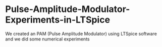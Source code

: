 # Pulse-Amplitude-Modulator-Experiments-in-LTSpice
We created an PAM (Pulse Amplitude Modulator) using LTSpice software and we did some numerical experiments
